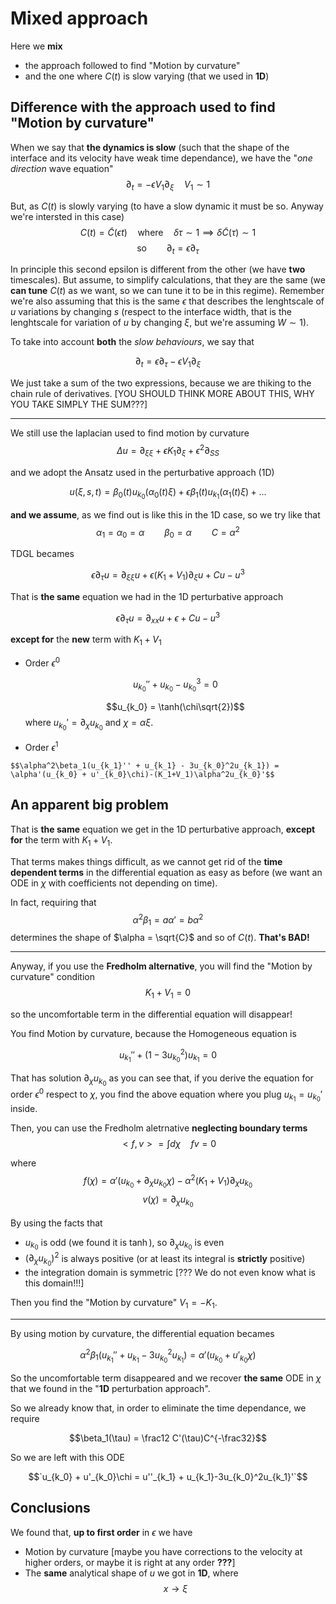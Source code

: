 # Mixed approach

Here we **mix** 
- the approach followed to find "Motion by curvature"
- and the one where $C(t)$ is slow varying (that we used in **1D**)

## Difference with the approach used to find "Motion by curvature"

When we say that **the dynamics is slow** (such that the shape of the interface and its velocity have weak time dependance), we have the "_one direction_ wave equation"
$$\partial_t = -\epsilon V_1 \partial_{\xi}\quad V_1\sim 1$$

But, as $C(t)$ is slowly varying (to have a slow dynamic it must be so. Anyway we're intersted in this case)
$$C(t) = \tilde{C}(\epsilon t)\quad\text{where}\quad \delta\tau\sim1\implies\delta\tilde{C}(\tau)\sim1$$
$$\text{so}\qquad \partial_t = \epsilon\partial_{\tau}$$

In principle this second epsilon is different from the other (we have **two** timescales).
But assume, to simplify calculations, that they are the same (we **can tune** $C(t)$ as we want, so we can tune it to be in this regime).
Remember we're also assuming that this is the same $\epsilon$ that describes the lenghtscale of $u$ variations by changing $s$ (respect to the interface width, that is the lenghtscale for variation of $u$ by changing $\xi$, but we're assuming $W\sim 1$).



To take into account **both** the _slow behaviours_, we say that

$$\partial_t = \epsilon\partial_{\tau} - \epsilon V_1\partial_{\xi}$$

We just take a sum of the two expressions, because we are thiking to the chain rule of derivatives.
[YOU SHOULD THINK MORE ABOUT THIS, WHY YOU TAKE SIMPLY THE SUM???]

-------------

We still use the laplacian used to find motion by curvature
$$\Delta u = \partial_{\xi\xi} + \epsilon K_1\partial_{\xi} + \epsilon^2\partial_{SS}$$

and we adopt the Ansatz used in the perturbative approach (1D)

$$u(\xi,s,t) = \beta_0(t) u_{k_0}(\alpha_0(t)\xi) + \epsilon\beta_1(t) u_{k_1}(\alpha_1(t)\xi) + ...$$

**and we assume**, as we find out is like this in the 1D case, so we try like that
$$\alpha_1 = \alpha_0 = \alpha \qquad \beta_0 = \alpha\qquad C = \alpha^2$$

TDGL becames

$$\epsilon\partial_{\tau} u = \partial_{\xi\xi}u + \epsilon (K_1+V_1)\partial_{\xi} u + Cu - u^3$$

That is **the same** equation we had in the 1D perturbative approach

$$\epsilon\partial_{\tau} u = \partial_{xx}u + \epsilon + Cu - u^3$$

**except for** the **new** term with $K_1+V_1$

- Order $\epsilon^0$

    $$u_{k_0}'' + u_{k_0} - u_{k_0}^3 = 0$$

    $$u_{k_0} = \tanh(\chi\sqrt{2})$$
    where $u_{k_0}' = \partial_{\chi}u_{k_0}$ and $\chi = \alpha\xi$.

- Order $\epsilon^1$

`$$\alpha^2\beta_1(u_{k_1}'' + u_{k_1} - 3u_{k_0}^2u_{k_1}) = \alpha'(u_{k_0} + u'_{k_0}\chi)-(K_1+V_1)\alpha^2u_{k_0}'$$`

## An apparent big problem

That is **the same** equation we get in the 1D perturbative approach, **except for** the term with $K_1+V_1$.

That terms makes things difficult, as we cannot get rid of the **time dependent terms** in the differential equation as easy as before (we want an ODE in $\chi$ with coefficients not depending on time).

In fact, requiring that
$$\alpha^2\beta_1 = a\alpha' = b\alpha^2$$
determines the shape of $\alpha = \sqrt{C}$ and so of $C(t)$. **That's BAD!**

-------------------

Anyway, if you use the **Fredholm alternative**, you will find the "Motion by curvature" condition
$$K_1 + V_1 = 0$$

so the uncomfortable term in the differential equation will disappear!

You find Motion by curvature, because the Homogeneous equation is

$$u_{k_1}''+(1-3u_{k_0}^2)u_{k_1} = 0$$

That has solution $\partial_{\chi}u_{k_0}$ as you can see that, if you derive the equation for order $\epsilon^0$ respect to $\chi$, you find the above equation where you plug $u_{k_1} = u_{k_0}'$ inside.

Then, you can use the Fredholm aletrnative **neglecting boundary terms**
$$<f,v> = \int d\chi\quad fv = 0$$

where 
$$f(\chi) = \alpha'(u_{k_0} + \partial_{\chi}u_{k_0}\chi) - \alpha^2(K_1+V_1)\partial_{\chi}u_{k_0}$$
$$v(\chi) = \partial_{\chi}u_{k_0}$$

By using the facts that
- $u_{k_0}$ is odd (we found it is $\tanh$), so $\partial_{\chi}u_{k_0}$ is even
- $(\partial_{\chi}u_{k_0})^2$ is always positive (or at least its integral is **strictly** positive)
- the integration domain is symmetric [??? We do not even know what is this domain!!!]

Then you find the "Motion by curvature" $V_1 = - K_1$.


-------------------

By using motion by curvature, the differential equation becames

$$\alpha^2\beta_1(u_{k_1}'' + u_{k_1} - 3u_{k_0}^2u_{k_1}) = \alpha'(u_{k_0} + u'_{k_0}\chi)$$

So the uncomfortable term disappeared and we recover **the same** ODE in $\chi$ that we found in the "**1D** perturbation approach".

So we already know that, in order to eliminate the time dependance, we require

$$\beta_1(\tau) = \frac12 C'(\tau)C^{-\frac32}$$

So we are left with this ODE

$$`u_{k_0} + u'_{k_0}\chi = u''_{k_1} + u_{k_1}-3u_{k_0}^2u_{k_1}'`$$

## Conclusions

We found that, **up to first order** in $\epsilon$ we have
- Motion by curvature [maybe you have corrections to the velocity at higher orders, or maybe it is right at any order **???**]
- The **same** analytical shape of $u$ we got in **1D**, where $$x \rightarrow \xi$$
